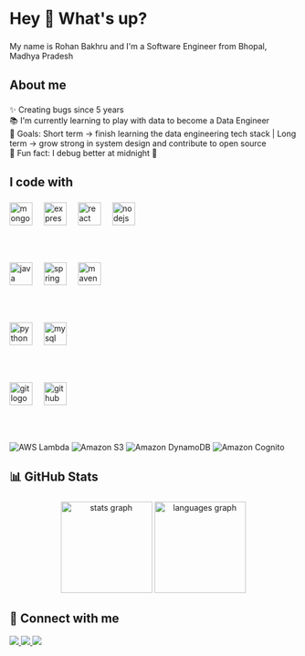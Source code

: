 <h1 align="left">Hey 👋 What's up?</h1>

###

<p align="left">My name is Rohan Bakhru and I'm a Software Engineer from Bhopal, Madhya Pradesh</p>

###

<h2 align="left">About me</h2>

###

<p align="left">
✨ Creating bugs since 5 years <br>
📚 I'm currently learning to play with data to become a Data Engineer <br>
🎯 Goals: Short term → finish learning the data engineering tech stack | Long term → grow strong in system design and contribute to open source <br>
🎲 Fun fact: I debug better at midnight 🌙
</p>

###

<h2 align="left">I code with</h2>

###

<div align="left">
  <!-- MERN -->
  <img src="https://cdn.jsdelivr.net/gh/devicons/devicon/icons/mongodb/mongodb-original.svg" height="40" alt="mongodb logo" />
  <img width="12" />
  <img src="https://cdn.jsdelivr.net/gh/devicons/devicon/icons/express/express-original.svg" height="40" alt="express logo" />
  <img width="12" />
  <img src="https://cdn.jsdelivr.net/gh/devicons/devicon/icons/react/react-original.svg" height="40" alt="react logo" />
  <img width="12" />
  <img src="https://cdn.jsdelivr.net/gh/devicons/devicon/icons/nodejs/nodejs-original.svg" height="40" alt="nodejs logo" />

  <br/><br/>

  <!-- Java + Spring -->
  <img src="https://cdn.jsdelivr.net/gh/devicons/devicon/icons/java/java-original.svg" height="40" alt="java logo" />
  <img width="12" />
  <img src="https://cdn.jsdelivr.net/gh/devicons/devicon/icons/spring/spring-original.svg" height="40" alt="spring logo" />
  <img width="12" />
  <img src="https://cdn.jsdelivr.net/gh/devicons/devicon/icons/maven/maven-original.svg" height="40" alt="maven logo" />

  <br/><br/>

  <!-- Python + MySQL -->
  <img src="https://cdn.jsdelivr.net/gh/devicons/devicon/icons/python/python-original.svg" height="40" alt="python logo" />
  <img width="12" />
  <img src="https://cdn.jsdelivr.net/gh/devicons/devicon/icons/mysql/mysql-original.svg" height="40" alt="mysql logo" />

  <br/><br/>

  <!-- Git + GitHub -->
  <img src="https://cdn.jsdelivr.net/gh/devicons/devicon/icons/git/git-original.svg" height="40" alt="git logo" />
  <img width="12" />
  <img src="https://cdn.jsdelivr.net/gh/devicons/devicon/icons/github/github-original.svg" height="40" alt="github logo" />

  <br/><br/>

  <!-- AWS -->
  ![AWS Lambda](https://img.shields.io/badge/AWS%20Lambda-FF9900?logo=awslambda&logoColor=white&style=for-the-badge)
  ![Amazon S3](https://img.shields.io/badge/Amazon%20S3-569A31?logo=amazons3&logoColor=white&style=for-the-badge)
  ![Amazon DynamoDB](https://img.shields.io/badge/Amazon%20DynamoDB-4053D6?logo=amazondynamodb&logoColor=white&style=for-the-badge)
  ![Amazon Cognito](https://img.shields.io/badge/Amazon%20Cognito-DD344C?logo=amazoncognito&logoColor=white&style=for-the-badge)
</div>

###

<h2 align="left">📊 GitHub Stats</h2>

###

<div align="center">
  <img src="https://github-readme-stats.vercel.app/api?username=Rohan0203&show_icons=true&theme=radical" height="160" alt="stats graph" />
  <img src="https://github-readme-stats.vercel.app/api/top-langs/?username=Rohan0203&layout=compact&theme=radical" height="160" alt="languages graph" />
</div>

###

<h2 align="left">🤝 Connect with me</h2>

<p align="left">
  <a href="https://linkedin.com/in/rohan-bakhru-522646224" target="_blank">
    <img src="https://img.shields.io/badge/LinkedIn-0A66C2?logo=linkedin&logoColor=white&style=for-the-badge" />
  </a>
  <a href="mailto:rohan.bakhru21@gmail.com" target="_blank">
    <img src="https://img.shields.io/badge/Gmail-D14836?logo=gmail&logoColor=white&style=for-the-badge" />
  </a>
  <a href="https://github.com/Rohan0203" target="_blank">
    <img src="https://img.shields.io/badge/GitHub-181717?logo=github&logoColor=white&style=for-the-badge" />
  </a>
<!--   <a href="https://your-portfolio.com" target="_blank">
    <img src="https://img.shields.io/badge/Portfolio-000000?logo=vercel&logoColor=white&style=for-the-badge" />
  </a> -->
</p>
